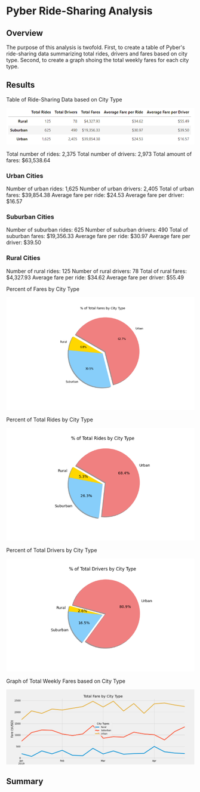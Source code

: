 # Pyber Ride-Sharing Analysis

## Overview
The purpose of this analysis is twofold. First, to create a table of Pyber's ride-sharing data summarizing total rides, drivers and fares based on city type. Second, to create a graph shoing the total weekly fares for each city type.

## Results

Table of Ride-Sharing Data based on City Type

![Summary Table](https://github.com/Lindsey-Maag/Pyber_Analysis/blob/main/Analysis/Summary.PNG)


Total number of rides: 2,375
Total number of drivers: 2,973
Total amount of fares: $63,538.64

### Urban Cities

Number of urban rides: 1,625
Number of urban drivers: 2,405
Total of urban fares: $39,854.38
Average fare per ride: $24.53
Average fare per driver: $16.57


### Suburban Cities

Number of suburban rides: 625
Number of suburban drivers: 490
Total of suburban fares: $19,356.33
Average fare per ride: $30.97
Average fare per driver: $39.50

### Rural Cities

Number of rural rides: 125
Number of rural drivers: 78
Total of rural fares: $4,327.93
Average fare per ride: $34.62
Average fare per driver: $55.49

Percent of Fares by City Type

![Percent of Fares by City Type](https://github.com/Lindsey-Maag/Pyber_Analysis/blob/main/Analysis/Fig5.png)

Percent of Total Rides by City Type

![Percent of Total Rides by City Type](https://github.com/Lindsey-Maag/Pyber_Analysis/blob/main/Analysis/Fig6.png)

Percent of Total Drivers by City Type

![Percent of Total Drivers by City Type](https://github.com/Lindsey-Maag/Pyber_Analysis/blob/main/Analysis/Fig7.png)

Graph of Total Weekly Fares based on City Type

![Fare Summary](https://github.com/Lindsey-Maag/Pyber_Analysis/blob/main/Analysis/Pyber_Fare_Summary.png)


## Summary
